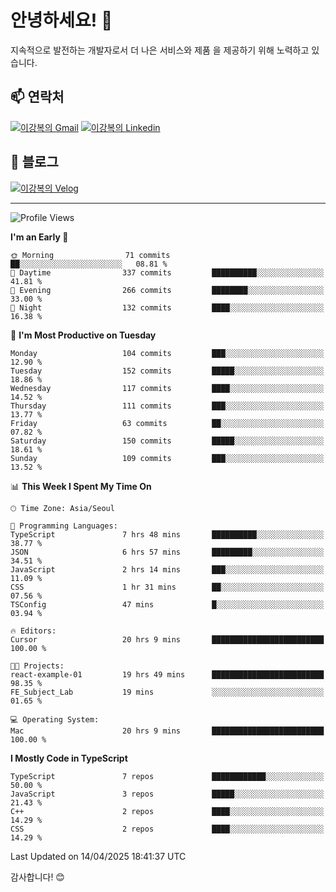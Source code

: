 # 안녕하세요! 👋

지속적으로 발전하는 개발자로서 더 나은 서비스와 제품
을 제공하기 위해 노력하고 있습니다.

## 📫 연락처
[![이강복의 Gmail](https://img.shields.io/badge/Gmail-D14836?style=for-the-badge&logo=gmail&logoColor=white)](mailto:pmmm114@gmail.com)
[![이강복의 Linkedin](https://img.shields.io/badge/LinkedIn-0077B5?style=for-the-badge&logo=linkedin&logoColor=white)](https://www.linkedin.com/in/lkb0297)

## 📝 블로그
[![이강복의 Velog](https://img.shields.io/badge/Velog-ffffff?style=for-the-badge&logo=velog)](https://velog.io/@pmmm114/posts)

---
<!--START_SECTION:waka-->
![Profile Views](http://img.shields.io/badge/Profile%20Views-0-blue)

**I'm an Early 🐤** 

```text
🌞 Morning                71 commits          ██░░░░░░░░░░░░░░░░░░░░░░░   08.81 % 
🌆 Daytime                337 commits         ██████████░░░░░░░░░░░░░░░   41.81 % 
🌃 Evening                266 commits         ████████░░░░░░░░░░░░░░░░░   33.00 % 
🌙 Night                  132 commits         ████░░░░░░░░░░░░░░░░░░░░░   16.38 % 
```
📅 **I'm Most Productive on Tuesday** 

```text
Monday                   104 commits         ███░░░░░░░░░░░░░░░░░░░░░░   12.90 % 
Tuesday                  152 commits         █████░░░░░░░░░░░░░░░░░░░░   18.86 % 
Wednesday                117 commits         ████░░░░░░░░░░░░░░░░░░░░░   14.52 % 
Thursday                 111 commits         ███░░░░░░░░░░░░░░░░░░░░░░   13.77 % 
Friday                   63 commits          ██░░░░░░░░░░░░░░░░░░░░░░░   07.82 % 
Saturday                 150 commits         █████░░░░░░░░░░░░░░░░░░░░   18.61 % 
Sunday                   109 commits         ███░░░░░░░░░░░░░░░░░░░░░░   13.52 % 
```


📊 **This Week I Spent My Time On** 

```text
🕑︎ Time Zone: Asia/Seoul

💬 Programming Languages: 
TypeScript               7 hrs 48 mins       ██████████░░░░░░░░░░░░░░░   38.77 % 
JSON                     6 hrs 57 mins       █████████░░░░░░░░░░░░░░░░   34.51 % 
JavaScript               2 hrs 14 mins       ███░░░░░░░░░░░░░░░░░░░░░░   11.09 % 
CSS                      1 hr 31 mins        ██░░░░░░░░░░░░░░░░░░░░░░░   07.56 % 
TSConfig                 47 mins             █░░░░░░░░░░░░░░░░░░░░░░░░   03.94 % 

🔥 Editors: 
Cursor                   20 hrs 9 mins       █████████████████████████   100.00 % 

🐱‍💻 Projects: 
react-example-01         19 hrs 49 mins      █████████████████████████   98.35 % 
FE_Subject_Lab           19 mins             ░░░░░░░░░░░░░░░░░░░░░░░░░   01.65 % 

💻 Operating System: 
Mac                      20 hrs 9 mins       █████████████████████████   100.00 % 
```

**I Mostly Code in TypeScript** 

```text
TypeScript               7 repos             ████████████░░░░░░░░░░░░░   50.00 % 
JavaScript               3 repos             █████░░░░░░░░░░░░░░░░░░░░   21.43 % 
C++                      2 repos             ████░░░░░░░░░░░░░░░░░░░░░   14.29 % 
CSS                      2 repos             ████░░░░░░░░░░░░░░░░░░░░░   14.29 % 
```




 Last Updated on 14/04/2025 18:41:37 UTC
<!--END_SECTION:waka-->

감사합니다! 😊
